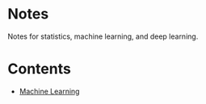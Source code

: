 # Notes
Notes for statistics, machine learning, and deep learning.

# Contents

* [Machine Learning](./Machine%20learning/)
